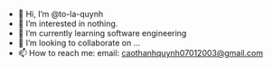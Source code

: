 - 👋 Hi, I’m @to-la-quynh
- 👀 I’m interested in nothing.
- 🌱 I’m currently learning software engineering
- 💞️ I’m looking to collaborate on ...
- 📫 How to reach me: email: caothanhquynh07012003@gmail.com

<!---
to-la-quynh/to-la-quynh is a ✨ special ✨ repository because its `README.md` (this file) appears on your GitHub profile.
You can click the Preview link to take a look at your changes.
--->
